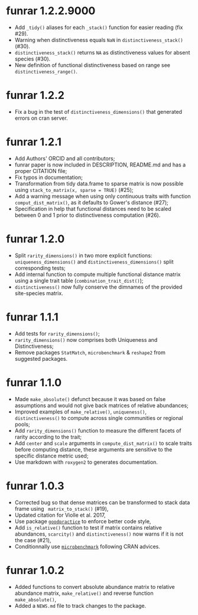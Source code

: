 # funrar 1.2.2.9000

* Add `_tidy()` aliases for each `_stack()` function for easier reading (fix #29).
* Warning when distinctiveness equals `NaN` in `distinctiveness_stack()` (#30).
* `distinctiveness_stack()` returns `NA` as distinctiveness values for absent species (#30).
* New definition of functional distinctiveness based on range see `distinctiveness_range()`.

# funrar 1.2.2

* Fix a bug in the test of `distinctiveness_dimensions()` that generated errors on cran server.

# funrar 1.2.1

* Add Authors' ORCID and all contributors;
* funrar paper is now included in DESCRIPTION, README.md and has a proper CITATION file;
* Fix typos in documentation;
* Transformation from tidy data.frame to sparse matrix is now possible using `stack_to_matrix(x, sparse = TRUE)` (#25);
* Add a warning message when using only continuous traits with function `comput_dist_matrix()`, as it defaults to Gower's distance (#27);
* Specification in help that functional distances need to be scaled between 0 and 1 prior to distinctiveness computation (#26).

# funrar 1.2.0

* Split `rarity_dimensions()` in two more explicit functions: `uniqueness_dimensions()` and `distinctiveness_dimensions()` split corresponding tests;
* Add internal function to compute multiple functional distance matrix using a single trait table (`combination_trait_dist()`);
* `distinctiveness()` now fully conserve the dimnames of the provided site-species matrix.

# funrar 1.1.1

* Add tests for `rarity_dimensions()`;
* `rarity_dimensions()` now comprises both Uniqueness and Distinctiveness;
* Remove packages `StatMatch`, `microbenchmark` & `reshape2` from suggested packages.

# funrar 1.1.0

* Made `make_absolute()` defunct because it was based on false assumptions and would not give back matrices of relative abundances;
* Improved examples of `make_relative()`, `uniqueness()`, `distinctiveness()` to compute across single communities or regional pools;
* Add `rarity_dimensions()` function to measure the different facets of rarity according to the trait;
* Add `center` and `scale` arguments in `compute_dist_matrix()` to scale traits before computing distance, these arguments are sensitive to the specific distance metric used;
* Use markdown with `roxygen2` to generates documentation.

# funrar 1.0.3

* Corrected bug so that dense matrices can be transformed to stack data frame using ` matrix_to_stack()` (#19),
* Updated citation for Violle et al. 2017,
* Use package [`goodpractice`](https://github.com/MangoTheCat/goodpractice) to enforce better code style,
* Add `is_relative()` function to test if matrix contains relative abundances, `scarcity()` and `distinctiveness()` now warns if it is not the case (#21),
* Conditionnally use [`microbenchmark`](https://cran.r-project.org/package=microbenchmark) following CRAN advices.


# funrar 1.0.2

* Added functions to convert absolute abundance matrix to relative abundance matrix, `make_relative()` and reverse function `make_absolute()`,
* Added a `NEWS.md` file to track changes to the package.
